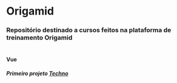 # Origamid
### Repositório destinado a cursos feitos na plataforma de treinamento Origamid
#
#### Vue
##### Primeiro projeto <a href="https://techno-ochre.vercel.app/" target="_blank">Techno</a>
